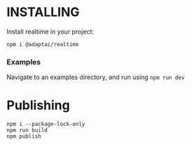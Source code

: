 # INSTALLING

Install realtime in your project:

```
npm i @adaptai/realtime
```

### Examples

Navigate to an examples directory, and run using `npm run dev`

# Publishing

```
npm i --package-lock-only
npm run build
npm publish
```
